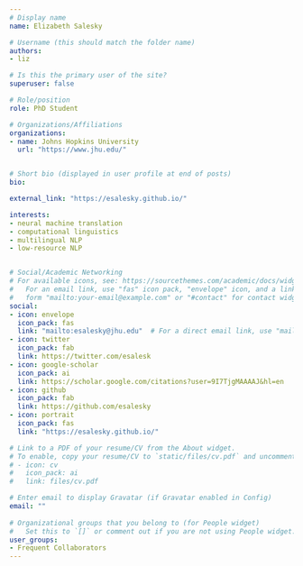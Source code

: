 ```yaml
---
# Display name
name: Elizabeth Salesky

# Username (this should match the folder name)
authors:
- liz

# Is this the primary user of the site?
superuser: false

# Role/position
role: PhD Student

# Organizations/Affiliations
organizations:
- name: Johns Hopkins University
  url: "https://www.jhu.edu/"


# Short bio (displayed in user profile at end of posts)
bio: 

external_link: "https://esalesky.github.io/"

interests:
- neural machine translation
- computational linguistics
- multilingual NLP
- low-resource NLP


# Social/Academic Networking
# For available icons, see: https://sourcethemes.com/academic/docs/widgets/#icons
#   For an email link, use "fas" icon pack, "envelope" icon, and a link in the
#   form "mailto:your-email@example.com" or "#contact" for contact widget.
social:
- icon: envelope
  icon_pack: fas
  link: "mailto:esalesky@jhu.edu"  # For a direct email link, use "mailto:test@example.org".
- icon: twitter
  icon_pack: fab
  link: https://twitter.com/esalesk
- icon: google-scholar
  icon_pack: ai
  link: https://scholar.google.com/citations?user=9I7TjgMAAAAJ&hl=en
- icon: github
  icon_pack: fab
  link: https://github.com/esalesky
- icon: portrait
  icon_pack: fas
  link: "https://esalesky.github.io/"

# Link to a PDF of your resume/CV from the About widget.
# To enable, copy your resume/CV to `static/files/cv.pdf` and uncomment the lines below.  
# - icon: cv
#   icon_pack: ai
#   link: files/cv.pdf 

# Enter email to display Gravatar (if Gravatar enabled in Config)
email: ""
  
# Organizational groups that you belong to (for People widget)
#   Set this to `[]` or comment out if you are not using People widget.  
user_groups:
- Frequent Collaborators
---
```



